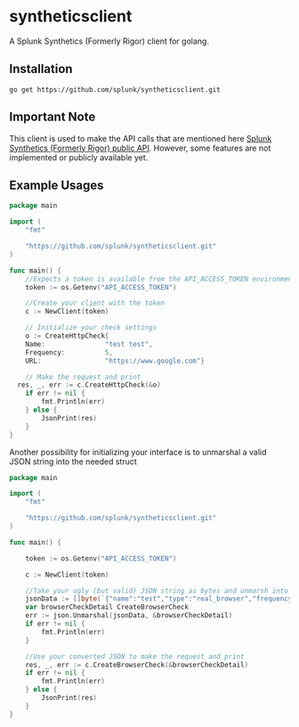 # syntheticsclient
A Splunk Synthetics (Formerly Rigor) client for golang.

## Installation
`go get https://github.com/splunk/syntheticsclient.git`

## Important Note

This client is used to make the API calls that are mentioned here [Splunk Synthetics (Formerly Rigor) public API](https://monitoring-api.rigor.com/). However, some features are not implemented or publicly available yet. 

## Example Usages
```go
package main

import (
	"fmt"

	"https://github.com/splunk/syntheticsclient.git"
)

func main() {
	//Expects a token is available from the API_ACCESS_TOKEN environment variable
	token := os.Getenv("API_ACCESS_TOKEN")

	//Create your client with the token
	c := NewClient(token)

	// Initialize your check settings
	o := CreateHttpCheck{
	Name:               "test test",
	Frequency:          5,
	URL:                "https://www.google.com"}

	// Make the request and print
  res, _, err := c.CreateHttpCheck(&o)
	if err != nil {
		fmt.Println(err)
	} else {
		JsonPrint(res)
	}
}
```

Another possibility for initializing your interface is to unmarshal a valid JSON string into the needed struct
```go
package main

import (
	"fmt"

	"https://github.com/splunk/syntheticsclient.git"
)

func main() {

	token := os.Getenv("API_ACCESS_TOKEN")

	c := NewClient(token)

	//Take your ugly (but valid) JSON string as bytes and unmarsh into a CreateBrowserCheck struct
	jsonData := []byte(`{"name":"test","type":"real_browser","frequency":10,"round_robin":true,"auto_retry":false,"enabled":true,"integrations":[],"http_request_headers":{"User-Agent":"Mozilla/5.0 (X11; Linux x86_64; Rigor) AppleWebKit/537.36 (KHTML, like Gecko) Chrome/86.0.4240.75 Safari/537.36"},"notifications":{"sms":false,"call":false,"email":true,"notify_after_failure_count":2,"notify_on_location_failure":true,"muted":false,"notify_who":[{"sms":false,"call":false,"email":true,"type":"user","links":{"self_html":"https://monitoring.rigor.com/admin/users/1"},"id":1}],"notification_windows":[],"escalations":[]},"url":"https://www.google.com/","user_agent":"Mozilla/5.0 (X11; Linux x86_64; Rigor) AppleWebKit/537.36 (KHTML, like Gecko) Chrome/86.0.4240.75 Safari/537.36","auto_update_user_agent":true,"viewport":{"width":1366,"height":768},"enforce_ssl_validation":true,"browser":{"type":"chrome"},"dns_overrides":{},"wait_for_full_metrics":true,"tags":[],"blackout_periods":[{"timezone":"Eastern Time (US & Canada)","start_time":"2000-01-01T07:00:00.000Z","end_time":"2000-01-01T14:00:00.000Z","repeat_type":"daily","duration_in_minutes":420,"is_repeat":true,"created_at":"2020-11-11T21:54:32.000Z","updated_at":"2021-03-30T19:02:54.000Z"}],"steps":[],"javascript_files":[],"threshold_monitors":[],"excluded_files":[],"cookies":[],"connection":{"download_bandwidth":20000,"upload_bandwidth":5000,"latency":28,"packet_loss":0}}`)
	var browserCheckDetail CreateBrowserCheck
	err := json.Unmarshal(jsonData, &browserCheckDetail)
	if err != nil {
		fmt.Println(err)
	}

	//Use your converted JSON to make the request and print
	res, _, err := c.CreateBrowserCheck(&browserCheckDetail)
	if err != nil {
		fmt.Println(err)
	} else {
		JsonPrint(res)
	}
}
```